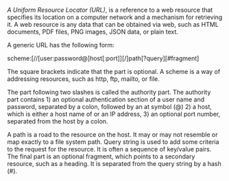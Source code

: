 *A Uniform Resource Locator (URL)*, is a reference to a web resource that specifies 
its location on a computer network and a mechanism for retrieving it. A web resource 
is any data that can be obtained via web, such as HTML documents, PDF files, PNG images, 
JSON data, or plain text.

A generic URL has the following form:

scheme:[//[user:password@]host[:port]][/]path[?query][#fragment]

The square brackets indicate that the part is optional. A scheme is a way of addressing resources, 
such as http, ftp, mailto, or file.

The part following two slashes is called the authority part. The authority part contains 1) an 
optional authentication section of a user name and password, separated by a colon, followed by an 
at symbol (@) 2) a host, which is either a host name of or an IP address, 3) an optional port number, 
separated from the host by a colon.

A path is a road to the resource on the host. It may or may not resemble or map exactly to a file 
system path. Query string is used to add some criteria to the request for the resource. It is often 
a sequence of key/value pairs. The final part is an optional fragment, which points to a secondary 
resource, such as a heading. It is separated from the query string by a hash (#). 
